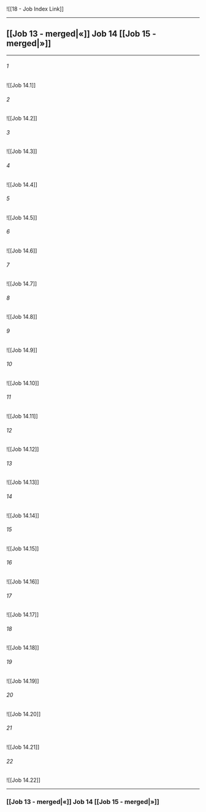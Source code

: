 ![[18 - Job Index Link]]

---
##  [[Job 13 - merged|«]] Job 14 [[Job 15 - merged|»]]

---

###### 1
![[Job 14.1]] 

###### 2
![[Job 14.2]] 

###### 3
![[Job 14.3]] 

###### 4
![[Job 14.4]]

###### 5 
![[Job 14.5]] 

###### 6
![[Job 14.6]] 

###### 7
![[Job 14.7]] 

###### 8
![[Job 14.8]] 

###### 9
![[Job 14.9]] 

###### 10
![[Job 14.10]] 

###### 11
![[Job 14.11]] 

###### 12
![[Job 14.12]]

###### 13
![[Job 14.13]] 

###### 14
![[Job 14.14]] 

###### 15
![[Job 14.15]]

###### 16
![[Job 14.16]] 

###### 17
![[Job 14.17]]

###### 18
![[Job 14.18]] 

###### 19
![[Job 14.19]] 

###### 20
![[Job 14.20]]

###### 21
![[Job 14.21]] 

###### 22
![[Job 14.22]] 


---
###  [[Job 13 - merged|«]] Job 14 [[Job 15 - merged|»]]